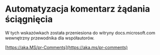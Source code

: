 # <a name="pull-request-comment-automation"></a>Automatyzacja komentarz żądania ściągnięcia

W tych wskazówkach została przeniesiona do witryny docs.microsoft.com wewnętrzny przewodnika dla współautorów.

[https://aka.MS/pr-Comments](https://aka.ms/pr-comments)
